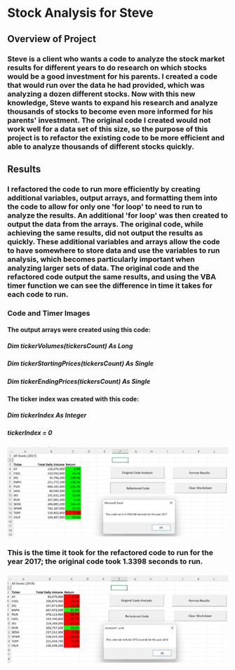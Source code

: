 # Stock Analysis for Steve

## Overview of Project

### Steve is a client who wants a code to analyze the stock market results for different years to do research on which stocks would be a good investment for his parents. I created a code that would run over the data he had provided, which was analyzing a dozen different stocks. Now with this new knowledge, Steve wants to expand his research and analyze thousands of stocks to become even more informed for his parents' investment. The original code I created would not work well for a data set of this size, so the purpose of this project is to refactor the existing code to be more efficient and able to analyze thousands of different stocks quickly.

## Results

### I refactored the code to run more efficiently by creating additional variables, output arrays, and formatting them into the code to allow for only one 'for loop' to need to run to analyze the results. An additional 'for loop' was then created to output the data from the arrays. The original code, while achieving the same results, did not output the results as quickly. These additional variables and arrays allow the code to have somewhere to store data and use the variables to run analysis, which becomes particularly important when analyzing larger sets of data. The original code and the refactored code output the same results, and using the VBA timer function we can see the difference in time it takes for each code to run. 

### Code and Timer Images

#### The output arrays were created using this code:

##### Dim tickerVolumes(tickersCount) As Long
##### Dim tickerStartingPrices(tickersCount) As Single
##### Dim tickerEndingPrices(tickersCount) As Single

#### The ticker index was created with this code:

#####     Dim tickerIndex As Integer
#####     tickerIndex = 0

##### ![VBA_Challenge_2017.png](/ResourcesFinal/VBA_Challenge_2017.png)

### This is the time it took for the refactored code to run for the year 2017; the original code took 1.3398 seconds to run. 

###
![VBA_Challenge_2018.png](/ResourcesFinal/VBA_Challenge_2018.png)
